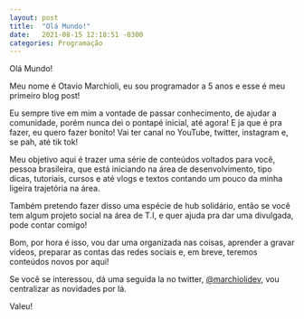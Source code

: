 ```yaml
---
layout: post
title:  "Olá Mundo!"
date:   2021-08-15 12:18:51 -0300
categories: Programação
---
```


Olá Mundo!

Meu nome é Otavio Marchioli, eu sou programador a 5 anos e esse é meu primeiro blog post!

Eu sempre tive em mim a vontade de passar conhecimento, de ajudar a comunidade, porém nunca dei o pontapé inicial, até agora! E ja que é pra fazer, eu quero fazer bonito! Vai ter canal no YouTube, twitter, instagram e, se pah, até tik tok!

Meu objetivo aqui é trazer uma série de conteúdos voltados para você, pessoa brasileira, que está iniciando na área de desenvolvimento, tipo dicas, tutoriais, cursos e até vlogs e textos contando um pouco da minha ligeira trajetória na área.

Também pretendo fazer disso uma espécie de hub solidário, então se você tem algum projeto social na área de T.I, e quer ajuda pra dar uma divulgada, pode contar comigo!

Bom, por hora é isso, vou dar uma organizada nas coisas, aprender a gravar vídeos, preparar as contas das redes sociais e, em breve, teremos conteúdos novos por aqui!

Se você se interessou, dá uma seguida la no twitter, [@marchiolidev][twitter], vou centralizar as novidades por lá.

Valeu!

[twitter]: https://twitter.com/{{site.twitter_username}}
